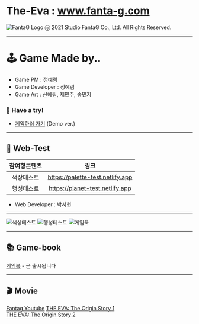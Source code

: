 # The-Eva : www.fanta-g.com

![FantaG Logo](https://user-images.githubusercontent.com/54856465/121236366-d491a680-c8d0-11eb-9263-afb845013ed1.png)
ⓒ 2021 Studio FantaG Co., Ltd. All Rights Reserved.
   
----------------------------------------
# 🕹 Game Made by..
- Game PM : 정예림
- Game Developer : 정예림
- Game Art : 신혜림, 제민주, 송민지

### 💜 Have a try! 
- [게임하러 가기](https://118dg.itch.io/the-eva-adventure-game) (Demo ver.)

----------------------------------------
## 🎨 Web-Test
|참여형콘텐츠|링크|
|:-:|:-:|
|색상테스트|https://palette-test.netlify.app|
|행성테스트|https://planet-test.netlify.app|
- Web Developer : 박서현
----------------------------------------
![색상테스트](https://user-images.githubusercontent.com/54856465/121237723-52a27d00-c8d2-11eb-9c7f-8251d58967c1.png)
![행성테스트](https://user-images.githubusercontent.com/54856465/121237736-559d6d80-c8d2-11eb-947f-db97109e9aad.png)
![게임북](https://user-images.githubusercontent.com/54856465/121237713-4fa78c80-c8d2-11eb-9dfb-d15f93c34e1c.png)

----------------------------------------
## 📚 Game-book
[게임북]() - 곧 출시됩니다

----------------------------------------
## 🎬 Movie

[Fantag Youtube](https://www.youtube.com/channel/UC2ng9E9-eNAoeyDtw7vaQMQ/featured)
[THE EVA: The Origin Story 1](https://www.youtube.com/watch?v=KTuRhlhKRvY)   
[THE EVA: The Origin Story 2](https://youtu.be/gy6Zb1GtndY)   
